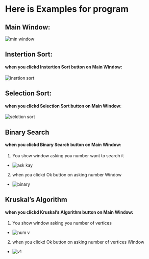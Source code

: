 # Here is Examples for program
## Main Window:
![min window](https://user-images.githubusercontent.com/119451645/209453891-fd3857e3-e113-49b3-b5c3-7b76a34a9e80.png)
## Instertion Sort:
#### when you clickd Instertion Sort button on Main Window:
![insrtion sort](https://user-images.githubusercontent.com/119451645/209453937-8c3ea45e-d29c-49c5-a601-9f52d94afeb0.png)
## Selection Sort:
#### when you clickd Selection Sort button on Main Window:
![selction sort](https://user-images.githubusercontent.com/119451645/209454180-d6134019-4d14-49ee-9b80-5901e372fab9.png)
## Binary Search
#### when you clickd Binary Search button on Main Window:
1. You show window asking you number want to search it
* ![ask kay](https://user-images.githubusercontent.com/119451645/209454250-38819128-c967-4d30-918a-2dce222636a1.png)
2. when you clickd Ok button on asking number Window
* ![binary](https://user-images.githubusercontent.com/119451645/209454362-da727596-8395-4620-a5b8-18ee84df3a0e.png)
## Kruskal’s Algorithm
#### when you clickd Kruskal’s Algorithm button on Main Window:
1. You show window asking you number of vertices
* ![num v](https://user-images.githubusercontent.com/119451645/209454509-d7d41376-64db-40b6-b92b-5f1c447a2f9d.png)
2. when you clickd Ok button on asking number of vertices Window
* ![v1](https://user-images.githubusercontent.com/119451645/209454651-835edb72-aba3-49ad-8542-78e131e21181.png)









